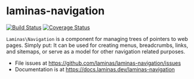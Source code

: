 # laminas-navigation

[![Build Status](https://travis-ci.org/laminas/laminas-navigation.svg?branch=master)](https://travis-ci.org/laminas/laminas-navigation)
[![Coverage Status](https://coveralls.io/repos/laminas/laminas-navigation/badge.svg?branch=master)](https://coveralls.io/r/laminas/laminas-navigation?branch=master)

`Laminas\Navigation` is a component for managing trees of pointers to web pages.
Simply put: It can be used for creating menus, breadcrumbs, links, and sitemaps,
or serve as a model for other navigation related purposes.


- File issues at https://github.com/laminas/laminas-navigation/issues
- Documentation is at https://docs.laminas.dev/laminas-navigation
